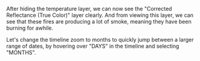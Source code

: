 <p>After hiding the temperature layer, we can now see the "Corrected Reflectance (True Color)" layer clearly. And from viewing this layer, we can see that these fires are producing a lot of smoke, meaning they have been burning for awhile.</p>

<p>Let's change the timeline zoom to months to quickly jump between a larger range of dates, by hovering over "DAYS" in the timeline and selecting "MONTHS".</p>
